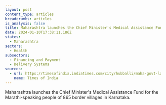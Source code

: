 ```yaml
---
layout: post
content_type: articles
breadcrumbs: articles
is_analysis: false
title: Maharashtra launches the Chief Minister's Medical Assistance Fund
date: 2024-01-10T17:38:11.186Z
states:
  - Maharashtra
sectors:
  - Health
subsectors:
  - Financing and Payment
  - Delivery Systems
sources:
  - url: https://timesofindia.indiatimes.com/city/hubballi/maha-govt-launches-medical-aid-scheme-for-marathi-speaking-residents-of-karnataka/articleshow/106587959.cms
    name: Times of India
---
```

Maharashtra launches the Chief Minister's Medical Assistance Fund for the Marathi-speaking people of 865 border villages in Karnataka.